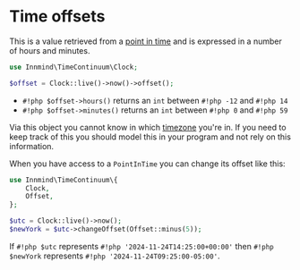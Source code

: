 # Time offsets

This is a value retrieved from a [point in time](points-in-time.md) and is expressed in a number of hours and minutes.

```php
use Innmind\TimeContinuum\Clock;

$offset = Clock::live()->now()->offset();
```

- `#!php $offset->hours()` returns an `int` between `#!php -12` and `#!php 14`
- `#!php $offset->minutes()` returns an `int` between `#!php 0` and `#!php 59`

Via this object you cannot know in which [timezone](timezones.md) you're in. If you need to keep track of this you should model this in your program and not rely on this information.

When you have access to a `PointInTime` you can change its offset like this:

```php
use Innmind\TimeContinuum\{
    Clock,
    Offset,
};

$utc = Clock::live()->now();
$newYork = $utc->changeOffset(Offset::minus(5));
```

If `#!php $utc` represents `#!php '2024-11-24T14:25:00+00:00'` then `#!php $newYork` represents `#!php '2024-11-24T09:25:00-05:00'`.
